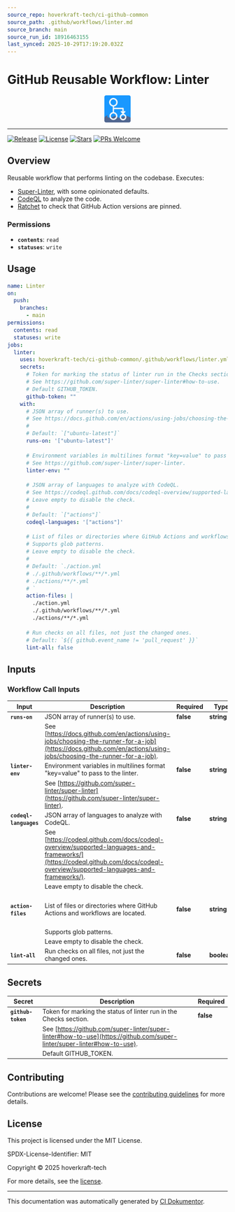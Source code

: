 ```yaml
---
source_repo: hoverkraft-tech/ci-github-common
source_path: .github/workflows/linter.md
source_branch: main
source_run_id: 18916463155
last_synced: 2025-10-29T17:19:20.032Z
---
```


<!-- header:start -->

# GitHub Reusable Workflow: Linter

<div align="center">
  <img src="../logo.svg" width="60px" align="center" alt="Linter" />
</div>

---

<!-- header:end -->

<!-- badges:start -->

[![Release](https://img.shields.io/github/v/release/hoverkraft-tech/ci-github-common)](https://github.com/hoverkraft-tech/ci-github-common/releases)
[![License](https://img.shields.io/github/license/hoverkraft-tech/ci-github-common)](http://choosealicense.com/licenses/mit/)
[![Stars](https://img.shields.io/github/stars/hoverkraft-tech/ci-github-common?style=social)](https://img.shields.io/github/stars/hoverkraft-tech/ci-github-common?style=social)
[![PRs Welcome](https://img.shields.io/badge/PRs-welcome-brightgreen.svg)](https://github.com/hoverkraft-tech/ci-github-common/blob/main/CONTRIBUTING.md)

<!-- badges:end -->

<!-- overview:start -->

## Overview

Reusable workflow that performs linting on the codebase.
Executes:

- [Super-Linter](https://github.com/super-linter/super-linter), with some opinionated defaults.
- [CodeQL](https://docs.github.com/en/code-security/code-scanning/introduction-to-code-scanning/about-code-scanning-with-codeql) to analyze the code.
- [Ratchet](https://github.com/sethvargo/ratchet) to check that GitHub Action versions are pinned.

### Permissions

- **`contents`**: `read`
- **`statuses`**: `write`

<!-- overview:end -->

<!-- usage:start -->

## Usage

```yaml
name: Linter
on:
  push:
    branches:
      - main
permissions:
  contents: read
  statuses: write
jobs:
  linter:
    uses: hoverkraft-tech/ci-github-common/.github/workflows/linter.yml@b7dd413209df265bef8d7eb0efb117eaabc684c4 # 0.27.0
    secrets:
      # Token for marking the status of linter run in the Checks section.
      # See https://github.com/super-linter/super-linter#how-to-use.
      # Default GITHUB_TOKEN.
      github-token: ""
    with:
      # JSON array of runner(s) to use.
      # See https://docs.github.com/en/actions/using-jobs/choosing-the-runner-for-a-job.
      #
      # Default: `["ubuntu-latest"]`
      runs-on: '["ubuntu-latest"]'

      # Environment variables in multilines format "key=value" to pass to the linter.
      # See https://github.com/super-linter/super-linter.
      linter-env: ""

      # JSON array of languages to analyze with CodeQL.
      # See https://codeql.github.com/docs/codeql-overview/supported-languages-and-frameworks/.
      # Leave empty to disable the check.
      #
      # Default: `["actions"]`
      codeql-languages: '["actions"]'

      # List of files or directories where GitHub Actions and workflows are located.
      # Supports glob patterns.
      # Leave empty to disable the check.
      #
      # Default: `./action.yml
      # ./.github/workflows/**/*.yml
      # ./actions/**/*.yml
      # `
      action-files: |
        ./action.yml
        ./.github/workflows/**/*.yml
        ./actions/**/*.yml

      # Run checks on all files, not just the changed ones.
      # Default: `${{ github.event_name != 'pull_request' }}`
      lint-all: false
```

<!-- usage:end -->

<!-- inputs:start -->

## Inputs

### Workflow Call Inputs

| **Input**              | **Description**                                                                                                                                                               | **Required** | **Type**    | **Default**                                                                                                                                 |
| ---------------------- | ----------------------------------------------------------------------------------------------------------------------------------------------------------------------------- | ------------ | ----------- | ------------------------------------------------------------------------------------------------------------------------------------------- |
| **`runs-on`**          | JSON array of runner(s) to use.                                                                                                                                               | **false**    | **string**  | `["ubuntu-latest"]`                                                                                                                         |
|                        | See [https://docs.github.com/en/actions/using-jobs/choosing-the-runner-for-a-job](https://docs.github.com/en/actions/using-jobs/choosing-the-runner-for-a-job).               |              |             |                                                                                                                                             |
| **`linter-env`**       | Environment variables in multilines format "key=value" to pass to the linter.                                                                                                 | **false**    | **string**  | -                                                                                                                                           |
|                        | See [https://github.com/super-linter/super-linter](https://github.com/super-linter/super-linter).                                                                             |              |             |                                                                                                                                             |
| **`codeql-languages`** | JSON array of languages to analyze with CodeQL.                                                                                                                               | **false**    | **string**  | `["actions"]`                                                                                                                               |
|                        | See [https://codeql.github.com/docs/codeql-overview/supported-languages-and-frameworks/](https://codeql.github.com/docs/codeql-overview/supported-languages-and-frameworks/). |              |             |                                                                                                                                             |
|                        | Leave empty to disable the check.                                                                                                                                             |              |             |                                                                                                                                             |
| **`action-files`**     | List of files or directories where GitHub Actions and workflows are located.                                                                                                  | **false**    | **string**  | <!-- textlint-disable --><pre>./action.yml&#13;./.github/workflows/\*\*/\*.yml&#13;./actions/\*\*/\*.yml&#13;</pre><!-- textlint-enable --> |
|                        | Supports glob patterns.                                                                                                                                                       |              |             |                                                                                                                                             |
|                        | Leave empty to disable the check.                                                                                                                                             |              |             |                                                                                                                                             |
| **`lint-all`**         | Run checks on all files, not just the changed ones.                                                                                                                           | **false**    | **boolean** | `$\{\{ github.event_name != 'pull_request' }}`                                                                                              |

<!-- inputs:end -->

<!-- secrets:start -->

## Secrets

| **Secret**         | **Description**                                                                                                         | **Required** |
| ------------------ | ----------------------------------------------------------------------------------------------------------------------- | ------------ |
| **`github-token`** | Token for marking the status of linter run in the Checks section.                                                       | **false**    |
|                    | See [https://github.com/super-linter/super-linter#how-to-use](https://github.com/super-linter/super-linter#how-to-use). |              |
|                    | Default GITHUB_TOKEN.                                                                                                   |              |

<!-- secrets:end -->

<!-- outputs:start -->
<!-- outputs:end -->

<!-- examples:start -->
<!-- examples:end -->

<!--
// jscpd:ignore-start
-->

<!-- contributing:start -->

## Contributing

Contributions are welcome! Please see the [contributing guidelines](https://github.com/hoverkraft-tech/ci-github-common/blob/main/CONTRIBUTING.md) for more details.

<!-- contributing:end -->

<!-- security:start -->
<!-- security:end -->

<!-- license:start -->

## License

This project is licensed under the MIT License.

SPDX-License-Identifier: MIT

Copyright © 2025 hoverkraft-tech

For more details, see the [license](http://choosealicense.com/licenses/mit/).

<!-- license:end -->

<!-- generated:start -->

---

This documentation was automatically generated by [CI Dokumentor](https://github.com/hoverkraft-tech/ci-dokumentor).

<!-- generated:end -->
<!--
// jscpd:ignore-end
-->
